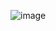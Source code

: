 ![image](https://user-images.githubusercontent.com/59877930/140280684-f6585018-977b-4146-96f5-c0946b69ef76.png)
